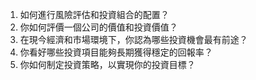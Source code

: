 

1. 如何進行風險評估和投資組合的配置？
2. 你如何評價一個公司的價值和投資價值？
3. 在現今經濟和市場環境下，你認為哪些投資機會最有前途？
4. 你看好哪些投資項目能夠長期獲得穩定的回報率？
5. 你如何制定投資策略，以實現你的投資目標？